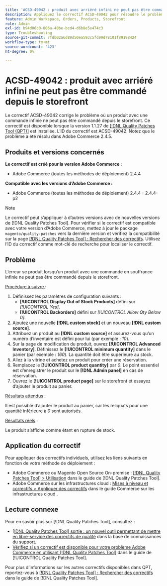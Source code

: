 ```yaml
---
title: 'ACSD-49042 : produit avec arriéré infini ne peut pas être commandé depuis le storefront'
description: Appliquez le correctif ACSD-49042 pour résoudre le problème d’Adobe Commerce en raison duquel un produit avec une commande en souffrance infinie ne peut pas être commandé depuis le storefront.
feature: Admin Workspace, Orders, Products, Storefront
role: Admin
exl-id: b94d06c0-806a-40be-bcd4-d6b8e5e474c3
type: Troubleshooting
source-git-commit: 7fdb02a6d89d50ea593c5fd99d78101f89198424
workflow-type: tm+mt
source-wordcount: '423'
ht-degree: 0%

---
```


# ACSD-49042 : produit avec arriéré infini ne peut pas être commandé depuis le storefront

Le correctif ACSD-49042 corrige le problème où un produit avec une commande infinie ne peut pas être commandé depuis le storefront. Ce correctif est disponible lorsque la version 1.1.27 de [[!DNL Quality Patches Tool (QPT)]](https://experienceleague.adobe.com/fr/docs/commerce-operations/tools/quality-patches-tool/quality-patches-tool-to-self-serve-quality-patches) est installée. L’ID du correctif est ACSD-49042. Notez que le problème a été résolu dans Adobe Commerce 2.4.5.

## Produits et versions concernés

**Le correctif est créé pour la version Adobe Commerce :**

* Adobe Commerce (toutes les méthodes de déploiement) 2.4.4

**Compatible avec les versions d’Adobe Commerce :**

* Adobe Commerce (toutes les méthodes de déploiement) 2.4.4 - 2.4.4-p2

>[!NOTE]
>
>Le correctif peut s’appliquer à d’autres versions avec de nouvelles versions de [!DNL Quality Patches Tool]. Pour vérifier si le correctif est compatible avec votre version d’Adobe Commerce, mettez à jour le package `magento/quality-patches` vers la dernière version et vérifiez la compatibilité sur la page [[!DNL Quality Patches Tool] : Rechercher des correctifs](https://experienceleague.adobe.com/tools/commerce-quality-patches/index.html?lang=fr). Utilisez l’ID du correctif comme mot-clé de recherche pour localiser le correctif.

## Problème

L’erreur se produit lorsqu’un produit avec une commande en souffrance infinie ne peut pas être commandé depuis le storefront.

<u>Procédure à suivre </u> :

1. Définissez les paramètres de configuration suivants :
   * **[!UICONTROL Display Out of Stock Products]** défini sur *[!UICONTROL Yes]*.
   * **[!UICONTROL Backorders]** défini sur *[!UICONTROL Allow Qty Below 0]*.
1. Ajoutez une nouvelle **[!DNL custom stock]** et un nouveau **[!DNL custom source]**.
1. Attribuez un produit au **[!DNL custom source]** et assurez-vous qu’un numéro d’inventaire est défini pour lui (par exemple : *10*).
1. Sur la page de modification du produit, ouvrez **[!UICONTROL Advanced Inventory]**. Définissez le **[!UICONTROL minimum quantity]** dans le panier (par exemple : *160*). La quantité doit être supérieure au stock.
1. Allez à la vitrine et achetez un produit pour créer une réservation.
1. Remplacez le **[!UICONTROL product quantity]** par *0*. Le point essentiel est d’enregistrer le produit sur le **[!DNL Admin panel]** en cas de réservation.
1. Ouvrez le **[!UICONTROL product page]** sur le storefront et essayez d’ajouter le produit au panier.

<u>Résultats attendus</u> :

Il est possible d’ajouter le produit au panier, car les reliquats pour une quantité inférieure à *0* sont autorisés.

<u>Résultats réels</u> :

Le produit s’affiche comme étant en rupture de stock.

## Application du correctif

Pour appliquer des correctifs individuels, utilisez les liens suivants en fonction de votre méthode de déploiement :

* Adobe Commerce ou Magento Open Source On-premise : [[!DNL Quality Patches Tool] > Utilisation](/help/tools/quality-patches-tool/usage.md) dans le guide de [!DNL Quality Patches Tool].
* Adobe Commerce sur les infrastructures cloud : [Mises à niveau et correctifs > Appliquer des correctifs](https://experienceleague.adobe.com/docs/commerce-cloud-service/user-guide/develop/upgrade/apply-patches.html?lang=fr) dans le guide Commerce sur les infrastructures cloud .

## Lecture connexe

Pour en savoir plus sur [!DNL Quality Patches Tool], consultez :

* [[!DNL Quality Patches Tool] sortie : un nouvel outil permettant de mettre en libre-service des correctifs de qualité](https://experienceleague.adobe.com/fr/docs/commerce-operations/tools/quality-patches-tool/quality-patches-tool-to-self-serve-quality-patches) dans la base de connaissances du support.
* [Vérifiez si un correctif est disponible pour votre problème Adobe Commerce en utilisant [!DNL Quality Patches Tool]](/help/tools/quality-patches-tool/patches-available-in-qpt/check-patch-for-magento-issue-with-magento-quality-patches.md) dans le guide de [!UICONTROL Quality Patches Tool].


Pour plus d’informations sur les autres correctifs disponibles dans QPT, reportez-vous à [[!DNL Quality Patches Tool] : Rechercher des correctifs](https://experienceleague.adobe.com/tools/commerce-quality-patches/index.html?lang=fr) dans le guide de [!DNL Quality Patches Tool].
